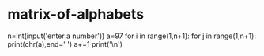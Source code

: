 # matrix-of-alphabets
n=int(input('enter a number')) a=97 for i in range(1,n+1):     for j in range(1,n+1):         print(chr(a),end=' ')         a+=1     print('\n')
